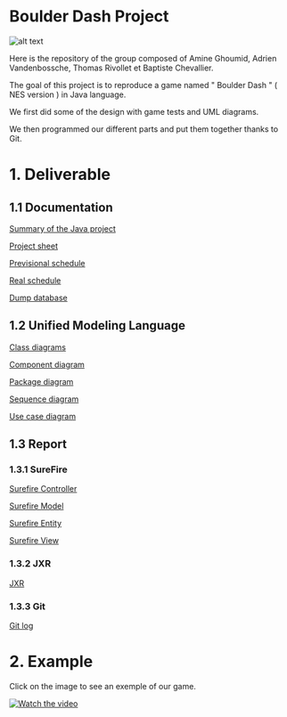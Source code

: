 # Boulder Dash Project
![alt text](https://cdn.discordapp.com/attachments/358708954454294538/585021501741203457/unknown.png)

Here is the repository of the group composed of Amine Ghoumid, Adrien Vandenbossche, Thomas Rivollet et Baptiste Chevallier.

The goal of this project is to reproduce a game named " Boulder Dash " ( NES version ) in Java language.

We first did some of the design with game tests and UML diagrams.

We then programmed our different parts and put them together thanks to Git.

# 1. Deliverable
##  1.1 Documentation
[Summary of the Java project](https://github.com/Caster000/Projet_Boulder_Dash/blob/master/documentation/Summary%20of%20the%20Java%20project(french).docx)

[Project sheet](https://github.com/Caster000/Projet_Boulder_Dash/blob/master/documentation/JPU2018-2019%20Projet.pdf)

[Previsional schedule](https://github.com/Caster000/Projet_Boulder_Dash/blob/master/documentation/Previsional%20schedule.JPG)

[Real schedule](https://github.com/Caster000/Projet_Boulder_Dash/blob/master/documentation/Schedule.JPG)

[Dump database](https://github.com/Caster000/Projet_Boulder_Dash/blob/master/documentation/Dump_map.sql)

##  1.2 Unified Modeling Language
[Class diagrams](https://github.com/Caster000/Projet_Boulder_Dash/tree/master/diagram/Class%20diagrams)

[Component diagram](https://github.com/Caster000/Projet_Boulder_Dash/tree/master/diagram/Component%20diagram)

[Package diagram](https://github.com/Caster000/Projet_Boulder_Dash/tree/master/diagram/Package%20diagram)

[Sequence diagram](https://github.com/Caster000/Projet_Boulder_Dash/tree/master/diagram/Sequence%20diagram)

[Use case diagram](https://github.com/Caster000/Projet_Boulder_Dash/tree/master/diagram/Use%20case%20diagram)

##  1.3 Report

### 1.3.1 SureFire

[Surefire Controller](https://github.com/Caster000/Projet_Boulder_Dash/tree/master/controller/target)

[Surefire Model](https://github.com/Caster000/Projet_Boulder_Dash/tree/master/model/target)

[Surefire Entity](https://github.com/Caster000/Projet_Boulder_Dash/tree/master/entity/target)

[Surefire View](https://github.com/Caster000/Projet_Boulder_Dash/tree/master/view/target)

### 1.3.2 JXR

[JXR](https://github.com/Caster000/Projet_Boulder_Dash/tree/master/documentation/site)

### 1.3.3 Git

[Git log](https://github.com/Caster000/Projet_Boulder_Dash/blob/master/documentation/logGit.txt)
# 2. Example
Click on the image to see an exemple of our game.

[![Watch the video](https://cdn.discordapp.com/attachments/358708954454294538/585036461976584192/unknown.png)](https://youtu.be/kWQZUZeQmIU)
